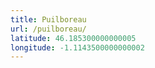 ```yaml
---
title: Puilboreau
url: /puilboreau/
latitude: 46.185300000000005
longitude: -1.1143500000000002
---
```

